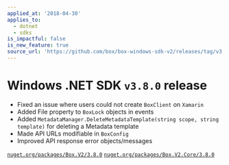 ```yaml
---
applied_at: '2018-04-30'
applies_to:
  - dotnet
  - sdks
is_impactful: false
is_new_feature: true
source_url: 'https://github.com/box/box-windows-sdk-v2/releases/tag/v3.8.0'
---
```

# Windows .NET SDK `v3.8.0` release

- Fixed an issue where users could not create `BoxClient` on `Xamarin`
- Added File property to `BoxLock` objects in events
- Added `MetadataManager.DeleteMetadataTemplate(string scope, string template)` for deleting a Metadata template
- Made API URLs modifiable in `BoxConfig`
- Improved API response error objects/messages

[`nuget.org/packages/Box.V2/3.8.0`](https://www.nuget.org/packages/Box.V2/3.8.0)
[`nuget.org/packages/Box.V2.Core/3.8.0`](https://www.nuget.org/packages/Box.V2.Core/3.8.0)
